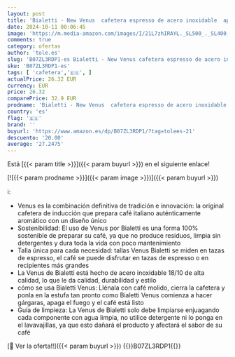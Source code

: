 ```yaml
---
layout: post
title: 'Bialetti - New Venus  cafetera espresso de acero inoxidable  apta para todo tipo de estufas  2 tazas  85 ml   aluminio  plata  no apta para inducción '
date: 2024-10-11 00:06:45
image: 'https://m.media-amazon.com/images/I/21L7zhIRAYL._SL500_._SL400_.jpg'
comments: true
category: ofertas
author: 'tole.es'
slug: 'B07ZL3RDP1-es Bialetti - New Venus cafetera espresso de acero inoxidable...'
sku: 'B07ZL3RDP1-es'
tags: [ 'cafetera','🇪🇸', ]
actualPrice: 26.32 EUR
currency: EUR
price: 26.32
comparePrice: 32.9 EUR
prodname: 'Bialetti - New Venus  cafetera espresso de acero inoxidable  apta para todo tipo de estufas  2 tazas  85 ml   aluminio  plata  no apta para inducción '
country: 'es'
flag: '🇪🇸'
brand: ''
buyurl: 'https://www.amazon.es/dp/B07ZL3RDP1/?tag=tolees-21'
descuento: '20.00'
average: '27.2475'
---
```


Está [{{< param title >}}]({{< param buyurl >}}) en el siguiente enlace!

[![{{< param prodname >}}]({{< param image >}})]({{< param buyurl >}})

ℹ️:

- Venus es la combinación definitiva de tradición e innovación: la original cafetera de inducción que prepara café italiano auténticamente aromático con un diseño único
- Sostenibilidad: El uso de Venus por Bialetti es una forma 100% sostenible de preparar su café, ya que no produce residuos, limpia sin detergentes y dura toda la vida con poco mantenimiento
- Talla única para cada necesidad: tallas Venus Bialetti se miden en tazas de espresso, el café se puede disfrutar en tazas de espresso o en recipientes más grandes
- La Venus de Bialetti está hecho de acero inoxidable 18/10 de alta calidad, lo que le da calidad, durabilidad y estilo
- cómo se usa Bialetti Venus: Llénala con café molido, cierra la cafetera y ponla en la estufa tan pronto como Bialetti Venus comienza a hacer gárgaras, apaga el fuego y el café está listo
- Guía de limpieza: La Venus de Bialetti solo debe limpiarse enjuagando cada componente con agua limpia, no utilice detergente ni lo ponga en el lavavajillas, ya que esto dañará el producto y afectará el sabor de su café

[🛒 Ver la oferta!!]({{< param buyurl >}})
{{<world>}}B07ZL3RDP1{{</world>}}
